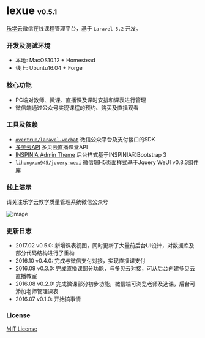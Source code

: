 # lexue <font size=4>v0.5.1</font>

[乐学云](http://lexuecloud.com)微信在线课程管理平台，基于 `Laravel 5.2` 开发。

### 开发及测试环境

* 本地: MacOS10.12 + Homestead
* 线上: Ubuntu16.04 + Forge

### 核心功能

- PC端对教师、微课、直播课及课时安排和课表进行管理
- 微信端通过公众号实现课程的预约、购买及直播观看

### 工具及依赖

- [`overtrue/laravel-wechat`](https://github.com/overtrue/laravel-wechat) 微信公众平台及支付接口的SDK
- [多贝云API](http://docs.duobeiyun.com/) 多贝云直播课堂API
- [INSPINIA Admin Theme](https://wrapbootstrap.com/theme/inspinia-responsive-admin-theme-WB0R5L90S) 后台样式基于INSPINIA和Bootstrap 3
- [`lihongxun945/jquery-weui`](https://github.com/lihongxun945/jquery-weui) 微信端H5页面样式基于Jquery WeUI v0.8.3组件库

### 线上演示

请关注乐学云教学质量管理系统微信公众号

![image](https://github.com/thesudoteam/lexue/blob/master/public/images/qrcode_for_gh_bc197aa3e945_258.jpg)

### 更新日志

* 2017.02 v0.5.0: 新增课表视图，同时更新了大量前后台UI设计，对数据库及部分代码结构进行了重构
* 2016.10 v0.4.0: 完成与微信支付对接，实现直播课支付
* 2016.09 v0.3.0: 完成直播课部分功能，与多贝云对接，可从后台创建多贝云直播教室
* 2016.08 v0.2.0: 完成微课部分初步功能，微信端可浏览老师及选课，后台可添加老师管理课表
* 2016.07 v0.1.0: 开始搞事情

### License

[MIT License](https://opensource.org/licenses/MIT)